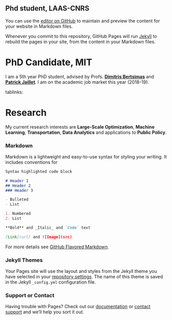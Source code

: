 ## Phd student, LAAS-CNRS

You can use the [editor on GitHub](https://github.com/ihamaz/ihamaz/edit/master/index.md) to maintain and preview the content for your website in Markdown files.

Whenever you commit to this repository, GitHub Pages will run [Jekyll](https://jekyllrb.com/) to rebuild the pages in your site, from the content in your Markdown files.

<div class="col-md-8">
    <h1 class="page-header">PhD Candidate, MIT</h1> 
    <p>
      I am a 5th year PhD student, advised by Profs.
      <strong><a href="http://web.mit.edu/dbertsim/www/">Dimitris Bertsimas</a></strong> and
      <strong><a href="http://web.mit.edu/jaillet/www/">Patrick Jaillet</a></strong>. I am on the academic job market this year (2018-19).
    </p>
    
tablinks:
    <h1 class="page-header">Research</h1>
    <p>
      My current research interests are <strong>Large-Scale Optimization</strong>, <strong>Machine Learning</strong>, <strong>Transportation</strong>,
      <strong>Data Analytics</strong> and applications to <strong>Public Policy</strong>.
    </p>
    
### Markdown

Markdown is a lightweight and easy-to-use syntax for styling your writing. It includes conventions for

```markdown
Syntax highlighted code block

# Header 1
## Header 2
### Header 3

- Bulleted
- List

1. Numbered
2. List

**Bold** and _Italic_ and `Code` text

[Link](url) and ![Image](src)
```

For more details see [GitHub Flavored Markdown](https://guides.github.com/features/mastering-markdown/).

### Jekyll Themes

Your Pages site will use the layout and styles from the Jekyll theme you have selected in your [repository settings](https://github.com/ihamaz/ihamaz/settings). The name of this theme is saved in the Jekyll `_config.yml` configuration file.

### Support or Contact

Having trouble with Pages? Check out our [documentation](https://help.github.com/categories/github-pages-basics/) or [contact support](https://github.com/contact) and we’ll help you sort it out.

